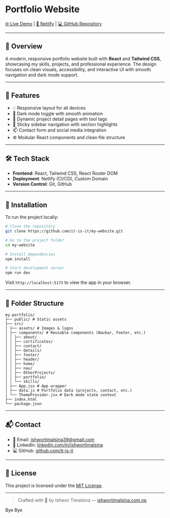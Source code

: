 # Portfolio Website

[🌐 Live Demo](https://www.ishwortimalsina.com.np/) | [🚀 Netlify](https://ishwortimalsina.netlify.app) | [💻 GitHub Repository](https://github.com/it-is-it/my-website)

---

## 📌 Overview

A modern, responsive portfolio website built with **React** and **Tailwind CSS**, showcasing my skills, projects, and professional experience. The design focuses on clean visuals, accessibility, and interactive UI with smooth navigation and dark mode support.

---

## 🔑 Features

- 💡 Responsive layout for all devices
- 🌙 Dark mode toggle with smooth animation
- 🧩 Dynamic project detail pages with tool tags
- 📌 Sticky sidebar navigation with section highlights
- 📫 Contact form and social media integration
- ⚙️ Modular React components and clean file structure

---

## 🛠️ Tech Stack

- **Frontend**: React, Tailwind CSS, React Router DOM
- **Deployment**: Netlify (CI/CD), Custom Domain
- **Version Control**: Git, GitHub

---

## 🚀 Installation

To run the project locally:

```bash
# Clone the repository
git clone https://github.com/it-is-it/my-website.git

# Go to the project folder
cd my-website

# Install dependencies
npm install

# Start development server
npm run dev
```

Visit `http://localhost:5173` to view the app in your browser.

---

## 📁 Folder Structure

```
my-portfolio/
├── public/ # Static assets
├── src/
│ ├── assets/ # Images & logos
│ ├── components/ # Reusable components (Navbar, Footer, etc.)
│ │ ├── about/
│ │ ├── certificates/
│ │ ├── contact/
│ │ ├── details/
│ │ ├── footer/
│ │ ├── header/
│ │ ├── home/
│ │ ├── nav/
│ │ ├── OtherProjects/
│ │ ├── portfolio/
│ │ └── skills/
│ ├── App.jsx # App wrapper
│ ├── data.js # Portfolio data (projects, contact, etc.)
│ └── ThemeProvider.jsx # Dark mode state context
├── index.html
└── package.json
```

---

## 📬 Contact

- 📧 Email: [ishwortimalsina39@gmail.com](mailto:ishwortimalsina39@gmail.com)
- 🔗 LinkedIn: [linkedin.com/in/ishwortimalsina](https://linkedin.com/in/ishwortimalsina)
- 💻 GitHub: [github.com/it-is-it](https://github.com/it-is-it)

---

## 📜 License

This project is licensed under the [MIT License](LICENSE).

---

> Crafted with 💙 by Ishwor Timalsina — [ishwortimalsina.com.np](https://www.ishwortimalsina.com.np/)

Bye Bye

